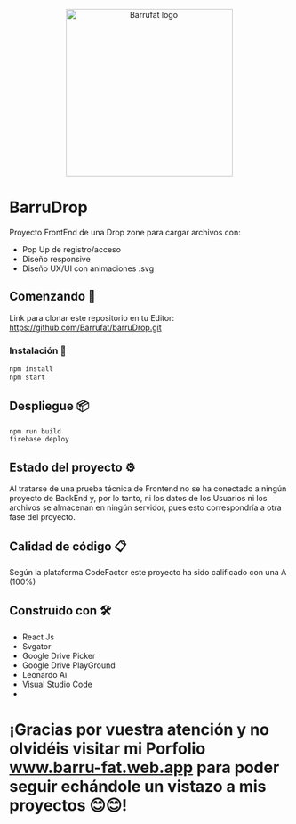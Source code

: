 <p align="center"><a href="https://barru-fat.web.app/" target="_blank" rel="noopener noreferrer"><img width="300" src="https://barru-fat.web.app/logo1barru.png" alt="Barrufat logo"></a></p>

# BarruDrop

Proyecto FrontEnd de una Drop zone para cargar archivos con:
- Pop Up de registro/acceso
- Diseño responsive
- Diseño UX/UI con animaciones .svg

## Comenzando 🚀

Link para clonar este repositorio en tu Editor:
https://github.com/Barrufat/barruDrop.git

### Instalación 🔧

```bash
npm install
npm start
```

## Despliegue 📦

```bash
npm run build
firebase deploy
```

## Estado del proyecto ⚙️

Al tratarse de una prueba técnica de Frontend no se ha conectado a ningún proyecto de BackEnd y, por lo tanto, ni los datos de los Usuarios ni los archivos se almacenan en ningún servidor, pues esto correspondría a otra fase del proyecto.


## Calidad de código 📋

Según la plataforma CodeFactor este proyecto ha sido calificado con una A (100%)


## Construido con 🛠️

- React Js
- Svgator
- Google Drive Picker
- Google Drive PlayGround
- Leonardo Ai
- Visual Studio Code
- 


# ¡Gracias por vuestra atención y no olvidéis visitar mi Porfolio www.barru-fat.web.app para poder seguir echándole un vistazo a mis proyectos 😊😊!






